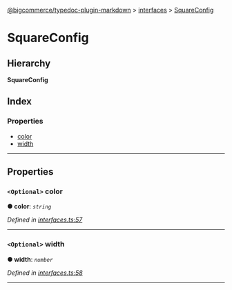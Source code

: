 [@bigcommerce/typedoc-plugin-markdown](../README.md) > [interfaces](../modules/interfaces.md) > [SquareConfig](../interfaces/interfaces.squareconfig.md)

# SquareConfig

## Hierarchy

**SquareConfig**

## Index

### Properties

* [color](interfaces.squareconfig.md#markdown-header-optional-color)
* [width](interfaces.squareconfig.md#markdown-header-optional-width)

---

## Properties

### `<Optional>` color

**● color**: *`string`*

*Defined in [interfaces.ts:57](https://bitbucket.org/owner/repository_name/src/master/interfaces.ts?fileviewer&amp;#x3D;file-view-default#interfaces.ts-57)*

___

### `<Optional>` width

**● width**: *`number`*

*Defined in [interfaces.ts:58](https://bitbucket.org/owner/repository_name/src/master/interfaces.ts?fileviewer&amp;#x3D;file-view-default#interfaces.ts-58)*

___


